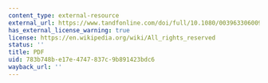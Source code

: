 ```yaml
---
content_type: external-resource
external_url: https://www.tandfonline.com/doi/full/10.1080/00396330600905494
has_external_license_warning: true
license: https://en.wikipedia.org/wiki/All_rights_reserved
status: ''
title: PDF
uid: 783b748b-e17e-4747-837c-9b891423bdc6
wayback_url: ''
---
```

